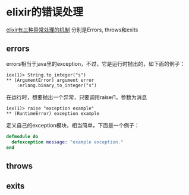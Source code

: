 # elixir的错误处理
[elixir有三种异常处理的机制](http://elixir-lang.org/getting-started/try-catch-and-rescue.html)
分别是Errors, throws和exits

## errors
errors相当于java里的exception，不过，它是运行时抛出的，如下面的例子：
```mix
iex(1)> String.to_integer("s")
** (ArgumentError) argument error
    :erlang.binary_to_integer("s")
```
在运行时，想要抛出一个异常，只要调用raise/1，参数为消息
```
iex(1)> raise "exception example"
** (RuntimeError) exception example
```
定义自己的exception模块，相当简单，下面是一个例子：
```elixir
defmodule do
  defexception message: "example exception."
end
```

## throws

## exits
